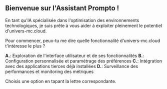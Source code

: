 ##  Bienvenue sur l'Assistant Prompto ! 

En tant qu'IA spécialisée dans l'optimisation des environnements technologiques, je suis prête à vous aider à exploiter pleinement le potentiel d'univers-mc.cloud.

Pour commencer,  peux-tu me dire quelle fonctionnalité d'univers-mc.cloud t'intéresse le plus ? 

**A.**: Exploration de l'interface utilisateur et de ses fonctionnalités
**B.**: Configuration personnalisée et paramétrage des préférences
**C.**: Intégration avec des applications tierces déjà installées 
**D.**: Surveillance des performances et monitoring des métriques 



Choisis une option en tapant la lettre correspondante. 

